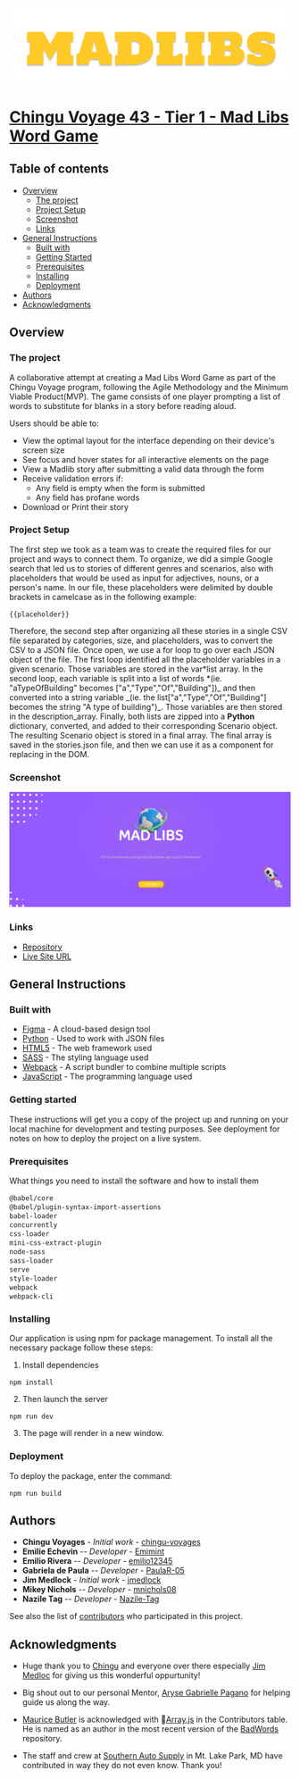 ![](./Images/madlibs.png)

# [Chingu Voyage 43 - Tier 1 - Mad Libs Word Game](https://github.com/chingu-voyages/v43-tier1-team-09)

## Table of contents

- [Overview](#overview)
  - [The project](#the-project)
  - [Project Setup](#project-setup)
  - [Screenshot](#screenshot)
  - [Links](#links)
- [General Instructions](#general-instructions)
  - [Built with](#built-with)
  - [Getting Started](#getting-started)
  - [Prerequisites](#Prerequisites)
  - [Installing](#installing)
  - [Deployment](#deployment)
- [Authors](#authors)
- [Acknowledgments](#acknowledgments)

## Overview

### The project

A collaborative attempt at creating a Mad Libs Word Game as part of the Chingu Voyage program, following the Agile Methodology and the Minimum Viable Product(MVP). The game consists of one player prompting a list of words to substitute for blanks in a story before reading aloud.

Users should be able to:

- View the optimal layout for the interface depending on their device's screen size
- See focus and hover states for all interactive elements on the page
- View a Madlib story after submitting a valid data through the form
- Receive validation errors if:
  - Any field is empty when the form is submitted
  - Any field has profane words
- Download or Print their story

### Project Setup

The first step we took as a team was to create the required files for our project and ways to connect them. To organize, we did a simple Google search that led us to stories of different genres and scenarios, also with placeholders that would be used as input for adjectives, nouns, or a person's name. In our file, these placeholders were delimited by double brackets in camelcase as in the following example:

```
{{placeholder}}
```

Therefore, the second step after organizing all these stories in a single CSV file separated by categories, size, and placeholders, was to convert the CSV to a JSON file. Once open, we use a for loop to go over each JSON object of the file. The first loop identified all the placeholder variables in a given scenario. Those variables are stored in the var*list array. In the second loop, each variable is split into a list of words *(ie. "aTypeOfBuilding" becomes ["a","Type","Of","Building"])_ and then converted into a string variable _(ie. the list["a","Type","Of","Building"] becomes the string "A type of building")\_. Those variables are then stored in the description_array. Finally, both lists are zipped into a **Python** dictionary, converted, and added to their corresponding Scenario object. The resulting Scenario object is stored in a final array. The final array is saved in the stories.json file, and then we can use it as a component for replacing in the DOM.

### Screenshot

![](./Images/screenshot.jpg)

### Links

- [Repository](https://github.com/chingu-voyages/v43-tier1-team-09)
- [Live Site URL](https://v43-tier1-team-09.netlify.app/)

## General Instructions

### Built with

- [Figma](https://www.figma.com/) - A cloud-based design tool
- [Python](https://www.python.org/) - Used to work with JSON files
- [HTML5](https://developer.mozilla.org/en-US/docs/Glossary/HTML5) - The web framework used
- [SASS](https://sass-lang.com/) - The styling language used
- [Webpack](https://webpack.js.org/) - A script bundler to combine multiple scripts
- [JavaScript](https://developer.mozilla.org/en-US/docs/Web/JavaScript) - The programming language used

### Getting started

These instructions will get you a copy of the project up and running on your local machine for development and testing purposes. See deployment for notes on how to deploy the project on a live system.

### Prerequisites

What things you need to install the software and how to install them

```
@babel/core
@babel/plugin-syntax-import-assertions
babel-loader
concurrently
css-loader
mini-css-extract-plugin
node-sass
sass-loader
serve
style-loader
webpack
webpack-cli
```

### Installing

Our application is using npm for package management. To install all the necessary package follow these steps:

1. Install dependencies

```
npm install
```

2. Then launch the server

```
npm run dev
```

3. The page will render in a new window.

### Deployment

To deploy the package, enter the command:

```
npm run build
```

## Authors

- **Chingu Voyages** - _Initial work_ - [chingu-voyages](https://github.com/chingu-voyages)
- **Emilie Echevin** -- _Developer_ - [Emimint](https://github.com/Emimint)
- **Emilio Rivera** -- _Developer_ - [emilio12345](https://github.com/emilio12345)
- **Gabriela de Paula** -- _Developer_ - [PaulaR-05](https://github.com/PaulaR-05)
- **Jim Medlock** - _Initial work_ - [jmedlock](https://github.com/jdmedlock)
- **Mikey Nichols** -- _Developer_ - [mnichols08](https://github.com/mnichols08)
- **Nazile Tag** -- _Developer_ - [Nazile-Tag](https://github.com/Nazile-Tag)

See also the list of [contributors](./CONTRIBUTORS.md) who participated in this project.

## Acknowledgments

- Huge thank you to [Chingu](https://www.chingu.io/) and everyone over there especially [Jim Medloc](https://github.com/jdmedlock) for giving us this wonderful oppurtunity!

- Big shout out to our personal Mentor, [Aryse Gabrielle Pagano](https://github.com/medic1111) for helping guide us along the way.

- [Maurice Butler](https://github.com/MauriceButler) is acknowledged with 🔣[Array.js](https://github.com/MauriceButler/badwords/blob/master/array.js) in the Contributors table. He is named as an author in the most recent version of the [BadWords](https://github.com/MauriceButler/badwords) repository.

- The staff and crew at [Southern Auto Supply](https://www.napaonline.com/en/md/oakland/store/804877) in Mt. Lake Park, MD have contributed in way they do not even know. Thank you!
